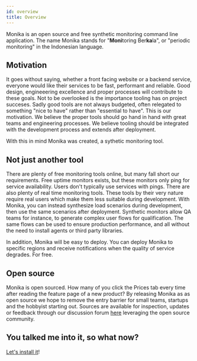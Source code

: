 ```yaml
---
id: overview
title: Overview
---
```


Monika is an open source and free synthetic monitoring command line application. The name Monika stands for "**Moni**toring Ber**ka**la", or "periodic monitoring" in the Indonesian language.

## Motivation

It goes without saying, whether a front facing website or a backend service, everyone would like their services to be fast, performant and reliable. Good design, engineeering excellence and proper processes will contribute to these goals. Not to be overlooked is the importance tooling has on project succeses. Sadly good tools are not always budgeted, often relegated to something "nice to have" rather than "essential to have". This is our motivation. We believe the proper tools should go hand in hand with great teams and engineering processes. We believe tooling should be integrated with the development process and extends after deployment.

With this in mind Monika was created, a sythetic monitoring tool.

## Not just another tool

There are plenty of free monitoring tools online, but many fall short our requirements. Free uptime monitors exists, but these monitors only ping for service availability. Users don't typically use services with pings. There are also plenty of real time monitoring tools. These tools by their very nature require real users which make them less suitable during development. With Monika, you can instead synthesize load scenarios during development, then use the same scenarios after deployment. Synthetic monitors allow QA teams for instance, to generate complex user flows for qualification. The same flows can be used to ensure production performance, and all without the need to install agents or third party libraries.

In addition, Monika will be easy to deploy. You can deploy Monika to specific regions and receive notifications when the quality of service degrades. For free.

## Open source

Monika is open sourced. How many of you click the Prices tab every time after reading the feature page of a new product? By releasing Monika as as open source we hope to remove the entry barrier for small teams, startups and the hobbyist starting out. Sources are available for inspection, updates or feedback through our discussion forum [here](https://github.com/hyperjumptech/monika/discussions) leveraging the open source community.

## You talked me into it, so what now?

[Let's install it](https://hyperjumptech.github.io/monika/installation)!
